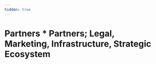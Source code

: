 ```yaml
---
hidden: true
---
```


# Partners \* Partners; Legal, Marketing, Infrastructure, Strategic Ecosystem

